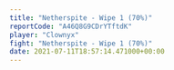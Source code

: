 ```yaml
---
title: "Netherspite - Wipe 1 (70%)"
reportCode: "A46Q8G9CDrYTftdK"
player: "Clownyx"
fight: "Netherspite - Wipe 1 (70%)"
date: 2021-07-11T18:57:14.471000+00:00
---
```


